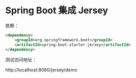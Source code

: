 # Spring Boot 集成 Jersey

依赖：

```xml
<dependency>
	<groupId>org.springframework.boot</groupId>
	<artifactId>spring-boot-starter-jersey</artifactId>
</dependency>
```

测试访问地址：

http://localhost:8080/jersey/demo